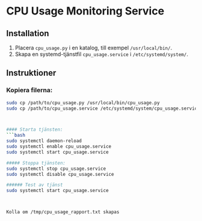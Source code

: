 # CPU Usage Monitoring Service

## Installation

1. Placera `cpu_usage.py` i en katalog, till exempel `/usr/local/bin/`.
2. Skapa en systemd-tjänstfil `cpu_usage.service` i `/etc/systemd/system/`.

## Instruktioner

### Kopiera filerna:

```bash
sudo cp /path/to/cpu_usage.py /usr/local/bin/cpu_usage.py
sudo cp /path/to/cpu_usage.service /etc/systemd/system/cpu_usage.service



#### Starta tjänsten: 
```bash
sudo systemctl daemon-reload
sudo systemctl enable cpu_usage.service
sudo systemctl start cpu_usage.service

##### Stoppa tjänsten:
sudo systemctl stop cpu_usage.service
sudo systemctl disable cpu_usage.service

###### Test av tjänst
sudo systemctl start cpu_usage.service



Kolla om /tmp/cpu_usage_rapport.txt skapas

